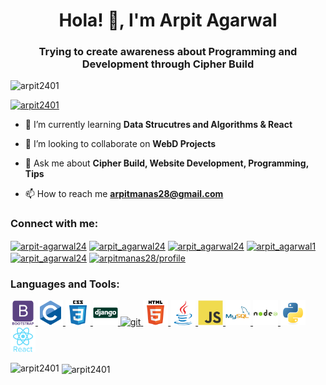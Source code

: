 <h1 align="center">Hola! 👋, I'm Arpit Agarwal</h1>
<h3 align="center">Trying to create awareness about Programming and Development through Cipher Build</h3>

<p align="left"> <img src="https://komarev.com/ghpvc/?username=arpit2401&label=Profile%20views&color=0e75b6&style=flat" alt="arpit2401" /> </p>

<p align="left"> <a href="https://github.com/ryo-ma/github-profile-trophy"><img src="https://github-profile-trophy.vercel.app/?username=arpit2401" alt="arpit2401" /></a> </p>

- 🌱 I’m currently learning **Data Strucutres and Algorithms & React**

- 👯 I’m looking to collaborate on **WebD Projects**

- 💬 Ask me about **Cipher Build, Website Development, Programming, Tips**

- 📫 How to reach me **arpitmanas28@gmail.com**

<h3 align="left">Connect with me:</h3>
<p align="left">
<a href="https://linkedin.com/in/arpit-agarwal24" target="blank"><img align="center" src="https://raw.githubusercontent.com/rahuldkjain/github-profile-readme-generator/master/src/images/icons/Social/linked-in-alt.svg" alt="arpit-agarwal24" height="30" width="40" /></a>
<a href="https://instagram.com/arpit_agarwal24" target="blank"><img align="center" src="https://raw.githubusercontent.com/rahuldkjain/github-profile-readme-generator/master/src/images/icons/Social/instagram.svg" alt="arpit_agarwal24" height="30" width="40" /></a>
  <a href="https://twitter.com/arpit_agarwal24" target="blank"><img align="center" src="https://raw.githubusercontent.com/rahuldkjain/github-profile-readme-generator/master/src/images/icons/Social/twitter.svg" alt="arpit_agarwal24" height="30" width="40" /></a>
<a href="https://www.codechef.com/users/arpit_agarwal1" target="blank"><img align="center" src="https://cdn.jsdelivr.net/npm/simple-icons@3.1.0/icons/codechef.svg" alt="arpit_agarwal1" height="30" width="40" /></a>
<a href="https://www.hackerrank.com/arpit_agarwal24" target="blank"><img align="center" src="https://raw.githubusercontent.com/rahuldkjain/github-profile-readme-generator/master/src/images/icons/Social/hackerrank.svg" alt="arpit_agarwal24" height="30" width="40" /></a>
<a href="https://auth.geeksforgeeks.org/user/arpitmanas28/profile" target="blank"><img align="center" src="https://raw.githubusercontent.com/rahuldkjain/github-profile-readme-generator/master/src/images/icons/Social/geeks-for-geeks.svg" alt="arpitmanas28/profile" height="30" width="40" /></a>
</p>

<h3 align="left">Languages and Tools:</h3>
<p align="left"> <a href="https://getbootstrap.com" target="_blank"> <img src="https://raw.githubusercontent.com/devicons/devicon/master/icons/bootstrap/bootstrap-plain-wordmark.svg" alt="bootstrap" width="40" height="40"/> </a> <a href="https://www.cprogramming.com/" target="_blank"> <img src="https://raw.githubusercontent.com/devicons/devicon/master/icons/c/c-original.svg" alt="c" width="40" height="40"/> </a> <a href="https://www.w3schools.com/css/" target="_blank"> <img src="https://raw.githubusercontent.com/devicons/devicon/master/icons/css3/css3-original-wordmark.svg" alt="css3" width="40" height="40"/> </a> <a href="https://www.djangoproject.com/" target="_blank"> <img src="https://raw.githubusercontent.com/devicons/devicon/master/icons/django/django-original.svg" alt="django" width="40" height="40"/> </a> <a href="https://git-scm.com/" target="_blank"> <img src="https://www.vectorlogo.zone/logos/git-scm/git-scm-icon.svg" alt="git" width="40" height="40"/> </a> <a href="https://www.w3.org/html/" target="_blank"> <img src="https://raw.githubusercontent.com/devicons/devicon/master/icons/html5/html5-original-wordmark.svg" alt="html5" width="40" height="40"/> </a> <a href="https://www.java.com" target="_blank"> <img src="https://raw.githubusercontent.com/devicons/devicon/master/icons/java/java-original.svg" alt="java" width="40" height="40"/> </a> <a href="https://developer.mozilla.org/en-US/docs/Web/JavaScript" target="_blank"> <img src="https://raw.githubusercontent.com/devicons/devicon/master/icons/javascript/javascript-original.svg" alt="javascript" width="40" height="40"/> </a> <a href="https://www.mysql.com/" target="_blank"> <img src="https://raw.githubusercontent.com/devicons/devicon/master/icons/mysql/mysql-original-wordmark.svg" alt="mysql" width="40" height="40"/> </a> <a href="https://nodejs.org" target="_blank"> <img src="https://raw.githubusercontent.com/devicons/devicon/master/icons/nodejs/nodejs-original-wordmark.svg" alt="nodejs" width="40" height="40"/> </a> <a href="https://www.python.org" target="_blank"> <img src="https://raw.githubusercontent.com/devicons/devicon/master/icons/python/python-original.svg" alt="python" width="40" height="40"/> </a> <a href="https://reactjs.org/" target="_blank"> <img src="https://raw.githubusercontent.com/devicons/devicon/master/icons/react/react-original-wordmark.svg" alt="react" width="40" height="40"/> </a> </p>

<p><img align="left" src="https://github-readme-stats.vercel.app/api/top-langs?username=arpit2401&show_icons=true&locale=en&layout=compact" alt="arpit2401" /></p>

<p>&nbsp;<img align="center" src="https://github-readme-stats.vercel.app/api?username=arpit2401&show_icons=true&locale=en" alt="arpit2401" /></p>
